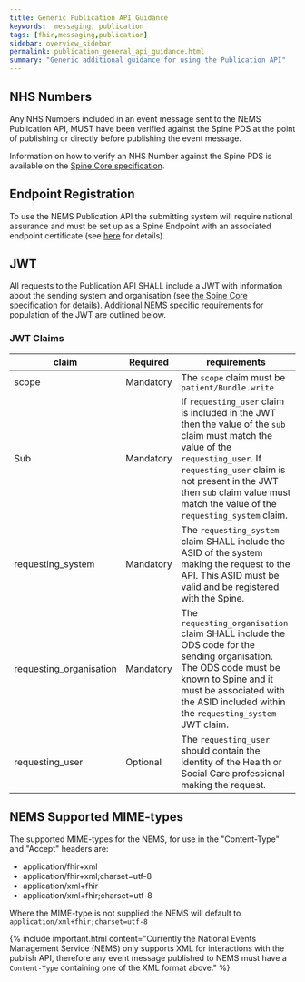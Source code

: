 ```yaml
---
title: Generic Publication API Guidance
keywords:  messaging, publication
tags: [fhir,messaging,publication]
sidebar: overview_sidebar
permalink: publication_general_api_guidance.html
summary: "Generic additional guidance for using the Publication API"
---
```


## NHS Numbers

Any NHS Numbers included in an event message sent to the NEMS Publication API, MUST have been verified against the Spine PDS at the point of publishing or directly before publishing the event message.
 
Information on how to verify an NHS Number against the Spine PDS is available on the [Spine Core specification](https://developer.nhs.uk/apis/spine-core/pds_overview.html).



## Endpoint Registration

To use the NEMS Publication API the submitting system will require national assurance and must be set up as a Spine Endpoint with an associated endpoint certificate (see [here](https://developer.nhs.uk/apis/spine-core/build_endpoints.html) for details).


## JWT

All requests to the Publication API SHALL include a JWT with information about the sending system and organisation (see [the Spine Core specification](https://developer.nhs.uk/apis/spine-core/security_jwt.html) for details). Additional NEMS specific requirements for population of the JWT are outlined below.

### JWT Claims

| claim | Required | requirements |
| --- | --- | --- |
| scope | Mandatory | The `scope` claim must be `patient/Bundle.write` |
| Sub | Mandatory | If `requesting_user` claim is included in the JWT then the value of the `sub` claim must match the value of the `requesting_user`. If `requesting_user` claim is not present in the JWT then `sub` claim value must match the value of the `requesting_system` claim. |
| requesting_system | Mandatory | The `requesting_system` claim SHALL include the ASID of the system making the request to the API. This ASID must be valid and be registered with the Spine. |
| requesting_organisation | Mandatory | The `requesting_organisation` claim SHALL include the ODS code for the sending organisation. The ODS code must be known to Spine and it must be associated with the ASID included within the `requesting_system` JWT claim. |
| requesting_user | Optional | The `requesting_user` should contain the identity of the Health or Social Care professional making the request. |


## NEMS Supported MIME-types

The supported MIME-types for the NEMS, for use in the "Content-Type" and "Accept" headers are:

- application/fhir+xml
- application/fhir+xml;charset=utf-8
- application/xml+fhir
- application/xml+fhir;charset=utf-8

Where the MIME-type is not supplied the NEMS will default to `application/xml+fhir;charset=utf-8`

{% include important.html content="Currently the National Events Management Service (NEMS) only supports XML for interactions with the publish API, therefore any event message published to NEMS must have a `Content-Type` containing one of the XML format above." %}